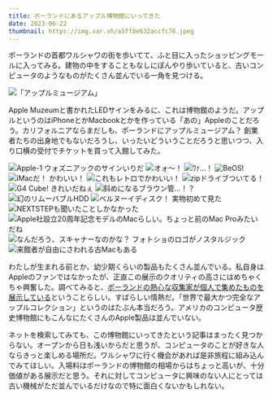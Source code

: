 ```yaml
---
title: ポーランドにあるアップル博物館にいってきた
date: 2023-06-22
thumbnail: https://img.xar.sh/a5ff8e632accfc76.jpeg
---
```


ポーランドの首都ワルシャワの街を歩いてて、ふと目に入ったショッピングモールに入ってみる。建物の中をすることもなしにぼんやり歩いていると、古いコンピュータのようなものがたくさん並んでいる一角を見つける。

![「アップルミュージアム」](https://img.xar.sh/a5ff8e632accfc76.jpeg)

Apple Muzeumと書かれたLEDサインをみるに、これは博物館のようだ。アップルというのはiPhoneとかMacbookとかを作っている「あの」Appleのことだろう。カリフォルニアならまだしも、ポーランドにアップルミュージアム？ 創業者たちの出身地でもないだろうし、いったいどういうことだろうと思いつつ、入り口横の受付でチケットを買って入館してみた。

![Apple-1 ウォズニアックのサインいりだ](https://img.xar.sh/6453dc70cc88126e.jpeg)
![オォ〜！](https://img.xar.sh/19b39cd565801a1c.jpeg)
![ﾜｧ…！](https://img.xar.sh/5f070c7811440ca5.jpeg)
![BeOS!](https://img.xar.sh/57d80130d52fe8ff.jpeg)
![iMacだ！ かわいい！](https://img.xar.sh/02733ba3123dec18.jpeg)
![これもレトロでかわいい！](https://img.xar.sh/719154838ec69193.jpeg)
![zipドライブついてる！](https://img.xar.sh/e837e9930b29bc1c.jpeg)
![G4 Cube! きれいだねぇ](https://img.xar.sh/87718655ed08c69d.jpeg)
![斜めになるブラウン管…！？](https://img.xar.sh/e6af13bbb0ce304b.jpeg)
![幻のリムーバブルHDD](https://img.xar.sh/fd354c9c89b23fd8.jpeg)
![ベルヌーイディスク！ 実物初めて見た](https://img.xar.sh/4f1b08c2f50decb2.jpeg)
![NEXTSTEPも聞いたことしかなかった](https://img.xar.sh/569b22668893851d.jpeg)
![Apple社設立20周年記念モデルのMacらしい。ちょっと前のMac Proみたいだね](https://img.xar.sh/1c13b78ad7bac403.jpeg)
![なんだろう、スキャナーなのかな？ フォトショのロゴがノスタルジック](https://img.xar.sh/cfdc7bb3bbcb6c0f.jpeg)
![来館者が自由にさわれる古Macもある](https://img.xar.sh/f1283f46c488581b.jpeg)

わたしが生まれる前とか、幼少期くらいの製品もたくさん並んでいる。私自身はAppleのファンではなかったが、正直この展示のクオリティの高さにはめちゃくちゃ興奮した。調べてみると、[ポーランドの熱心な収集家が個人で集めたものを展示している](https://www.afpbb.com/articles/-/3407767)ということらしい。すばらしい情熱だ。「世界で最大かつ完全なアップルコレクション」というのはたぶん本当だろう。アメリカのコンピュータ歴史博物館にもこんなにたくさんのApple製品は並んでいない。

ネットを検索してみても、この博物館にいってきたという記事はまったく見つからない。オープンから日も浅いからだと思うが、コンピュータのことが好きな人ならきっと楽しめる場所だ。ワルシャワに行く機会があれば是非旅程に組み込んでみてほしい。入場料はポーランドの博物館の相場からはちょっと高いが、十分価値がある展示だと思う。それに対してコンピュータに興味のない人にとっては古い機械がただ並んでいるだけなので特に面白くないかもしれない。
